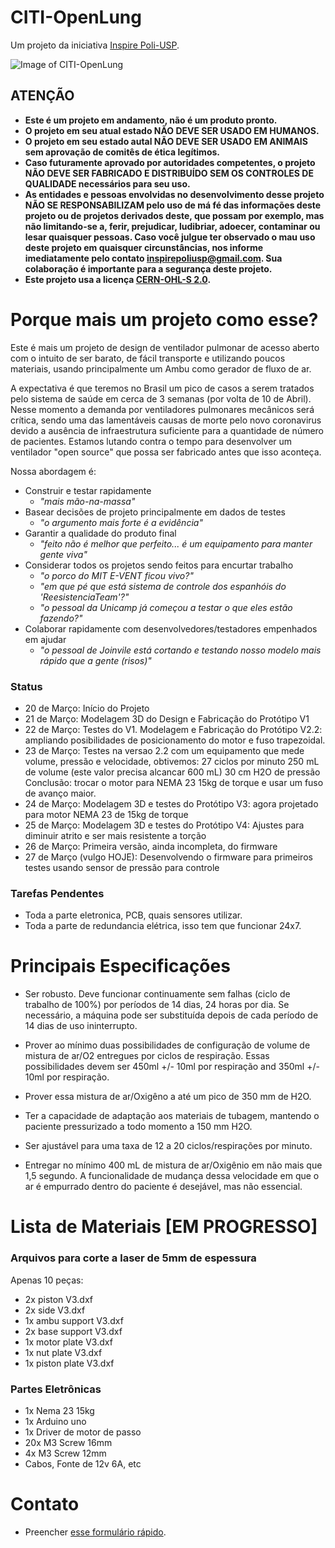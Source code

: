 # CITI-OpenLung
Um projeto da iniciativa [Inspire Poli-USP](https://www.poli.usp.br/inspire).

![Image of CITI-OpenLung](https://github.com/emersonmoretto/CITI-OpenLung/blob/master/images/Screen%20Shot%202020-03-21%20at%2004.50.34.png)

## ATENÇÃO
- **Este é um projeto em andamento, não é um produto pronto.**
- **O projeto em seu atual estado NÃO DEVE SER USADO EM HUMANOS.**
- **O projeto em seu estado autal NÃO DEVE SER USADO EM ANIMAIS sem aprovação de comitês de ética legítimos.**
- **Caso futuramente aprovado por autoridades competentes, o projeto NÃO DEVE SER FABRICADO E DISTRIBUÍDO SEM OS CONTROLES DE QUALIDADE necessários para seu uso.**
- **As entidades e pessoas envolvidas no desenvolvimento desse projeto NÃO SE RESPONSABILIZAM pelo uso de má fé das informações deste projeto ou de projetos derivados deste, que possam por exemplo, mas não limitando-se a, ferir, prejudicar, ludibriar, adoecer, contaminar ou lesar quaisquer pessoas. Caso você julgue ter observado o mau uso deste projeto em quaisquer circunstâncias, nos informe imediatamente pelo contato inspirepoliusp@gmail.com. Sua colaboração é importante para a segurança deste projeto.**
- **Este projeto usa a licença [CERN-OHL-S 2.0](https://github.com/emersonmoretto/CITI-OpenLung/blob/master/License.md).**

# Porque mais um projeto como esse?

Este é mais um projeto de design de ventilador pulmonar de acesso aberto com o intuito de ser barato, de fácil transporte e utilizando poucos materiais, usando principalmente um Ambu como gerador de fluxo de ar.

A expectativa é que teremos no Brasil um pico de casos a serem tratados pelo sistema de saúde em cerca de 3 semanas (por volta de 10 de Abril). Nesse momento a demanda por ventiladores pulmonares mecânicos será crítica, sendo uma das lamentáveis causas de morte pelo novo coronavirus devido a ausência de infraestrutura suficiente para a quantidade de número de pacientes. Estamos lutando contra o tempo para desenvolver um ventilador "open source" que possa ser fabricado antes que isso aconteça.

Nossa abordagem é:
- Construir e testar rapidamente
  - *"mais mão-na-massa"*
- Basear decisões de projeto principalmente em dados de testes
  - *"o argumento mais forte é a evidência"*
- Garantir a qualidade do produto final
  - *"feito não é melhor que perfeito... é um equipamento para manter gente viva"*
- Considerar todos os projetos sendo feitos para encurtar trabalho
  - *"o porco do MIT E-VENT ficou vivo?"*
  - *"em que pé que está sistema de controle dos espanhóis do 'ReesistenciaTeam'?"*
  - *"o pessoal da Unicamp já começou a testar o que eles estão fazendo?"*
- Colaborar rapidamente com desenvolvedores/testadores empenhados em ajudar
  - *"o pessoal de Joinvile está cortando e testando nosso modelo mais rápido que a gente (risos)"*

### Status

- 20 de Março: Início do Projeto
- 21 de Março: Modelagem 3D do Design e Fabricação do Protótipo V1
- 22 de Março: Testes do V1. Modelagem e Fabricação do Protótipo V2.2: ampliando posibilidades de posicionamento do motor e fuso trapezoidal.
- 23 de Março: Testes na versao 2.2 com um equipamento que mede volume, pressão e velocidade, obtivemos:
    27 ciclos por minuto
    250 mL de volume (este valor precisa alcancar 600 mL)
    30 cm H2O de pressão
    Conclusão: trocar o motor para NEMA 23 15kg de torque e usar um fuso de avanço maior.
- 24 de Março: Modelagem 3D e testes do Protótipo V3: agora projetado para motor NEMA 23 de 15kg de torque
- 25 de Março: Modelagem 3D e testes do Protótipo V4: Ajustes para diminuir atrito e ser mais resistente a torção
- 26 de Março: Primeira versão, ainda incompleta, do firmware
- 27 de Março (vulgo HOJE): Desenvolvendo o firmware para primeiros testes usando sensor de pressão para controle

### Tarefas Pendentes
- Toda a parte eletronica, PCB, quais sensores utilizar.
- Toda a parte de redundancia elétrica, isso tem que funcionar 24x7.

# Principais Especificações

- Ser robusto. Deve funcionar continuamente sem falhas (ciclo de trabalho de 100%) por períodos de 14 dias, 24 horas por dia. Se necessário, a máquina pode ser substituída depois de cada período de 14 dias de uso ininterrupto.

- Prover ao mínimo duas possibilidades de configuração de volume de mistura de ar/O2 entregues por ciclos de respiração. Essas possibilidades devem ser 450ml +/- 10ml por respiração and 350ml +/- 10ml por respiração.

- Prover essa mistura de ar/Oxigêno a até um pico de 350 mm de H2O.

- Ter a capacidade de adaptação aos materiais de tubagem, mantendo o paciente pressurizado a todo momento a 150 mm H2O. 

- Ser ajustável para uma taxa de 12 a 20 ciclos/respirações por minuto.

- Entregar no mínimo 400 mL de mistura de ar/Oxigênio em não mais que 1,5 segundo. A funcionalidade de mudança dessa velocidade em que o ar é empurrado dentro do paciente é desejável, mas não essencial.

# Lista de Materiais [EM PROGRESSO]

### Arquivos para corte a laser de 5mm de espessura
Apenas 10 peças:
- 2x piston V3.dxf
- 2x side V3.dxf
- 1x ambu support V3.dxf	
- 2x base support V3.dxf	
- 1x motor plate V3.dxf	
- 1x nut plate V3.dxf	
- 1x piston plate V3.dxf	

### Partes Eletrônicas
- 1x Nema 23 15kg
- 1x Arduino uno
- 1x Driver de motor de passo
- 20x M3 Screw 16mm
- 4x M3 Screw 12mm 
- Cabos, Fonte de 12v 6A, etc

# Contato
- Preencher [esse formulário rápido](https://docs.google.com/forms/d/e/1FAIpQLSfJmSH-XnRPcUmkUvS9ZdUzZxjUVUDR-olO96t6SzpphNBRpQ/viewform).
